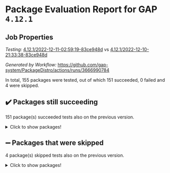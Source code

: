 # Package Evaluation Report for GAP `4.12.1`

## Job Properties

*Testing:* [4.12.1/2022-12-11-02:59:19-83ce948d](https://github.com/gap-system/PackageDistro/blob/data/reports/4.12.1/2022-12-11-02:59:19-83ce948d) vs [4.12.1/2022-12-10-21:33:38-83ce948d](https://github.com/gap-system/PackageDistro/blob/data/reports/4.12.1/2022-12-10-21:33:38-83ce948d)

*Generated by Workflow:* https://github.com/gap-system/PackageDistro/actions/runs/3666990784

In total, 155 packages were tested, out of which 151 succeeded, 0 failed and 4 were skipped.

## :heavy_check_mark: Packages still succeeding

151 package(s) succeeded tests also on the previous version.
<details><summary>Click to show packages!</summary>

- 4ti2interface 2022.09-01 [(success)](https://github.com/gap-system/PackageDistro/actions/runs/3666990784/jobs/6199243716)
- ace 5.6.1 [(success)](https://github.com/gap-system/PackageDistro/actions/runs/3666990784/jobs/6199243788)
- aclib 1.3.2 [(success)](https://github.com/gap-system/PackageDistro/actions/runs/3666990784/jobs/6199243840)
- agt 0.3 [(success)](https://github.com/gap-system/PackageDistro/actions/runs/3666990784/jobs/6199243901)
- alnuth 3.2.1 [(success)](https://github.com/gap-system/PackageDistro/actions/runs/3666990784/jobs/6199243963)
- anupq 3.2.6 [(success)](https://github.com/gap-system/PackageDistro/actions/runs/3666990784/jobs/6199244024)
- atlasrep 2.1.6 [(success)](https://github.com/gap-system/PackageDistro/actions/runs/3666990784/jobs/6199244088)
- autodoc 2022.10.20 [(success)](https://github.com/gap-system/PackageDistro/actions/runs/3666990784/jobs/6199244176)
- automata 1.15 [(success)](https://github.com/gap-system/PackageDistro/actions/runs/3666990784/jobs/6199244241)
- automgrp 1.3.2 [(success)](https://github.com/gap-system/PackageDistro/actions/runs/3666990784/jobs/6199244298)
- autpgrp 1.11 [(success)](https://github.com/gap-system/PackageDistro/actions/runs/3666990784/jobs/6199244348)
- cap 2022.12-06 [(success)](https://github.com/gap-system/PackageDistro/actions/runs/3666990784/jobs/6199244401)
- caratinterface 2.3.4 [(success)](https://github.com/gap-system/PackageDistro/actions/runs/3666990784/jobs/6199244889)
- cddinterface 2022.11.01 [(success)](https://github.com/gap-system/PackageDistro/actions/runs/3666990784/jobs/6199244930)
- circle 1.6.5 [(success)](https://github.com/gap-system/PackageDistro/actions/runs/3666990784/jobs/6199244982)
- classicpres 1.22 [(success)](https://github.com/gap-system/PackageDistro/actions/runs/3666990784/jobs/6199245044)
- cohomolo 1.6.10 [(success)](https://github.com/gap-system/PackageDistro/actions/runs/3666990784/jobs/6199245091)
- congruence 1.2.4 [(success)](https://github.com/gap-system/PackageDistro/actions/runs/3666990784/jobs/6199245146)
- corelg 1.56 [(success)](https://github.com/gap-system/PackageDistro/actions/runs/3666990784/jobs/6199245192)
- crime 1.6 [(success)](https://github.com/gap-system/PackageDistro/actions/runs/3666990784/jobs/6199245237)
- crisp 1.4.5 [(success)](https://github.com/gap-system/PackageDistro/actions/runs/3666990784/jobs/6199245290)
- crypting 0.10.4 [(success)](https://github.com/gap-system/PackageDistro/actions/runs/3666990784/jobs/6199245342)
- cryst 4.1.25 [(success)](https://github.com/gap-system/PackageDistro/actions/runs/3666990784/jobs/6199245396)
- crystcat 1.1.10 [(success)](https://github.com/gap-system/PackageDistro/actions/runs/3666990784/jobs/6199245438)
- ctbllib 1.3.4 [(success)](https://github.com/gap-system/PackageDistro/actions/runs/3666990784/jobs/6199245481)
- cubefree 1.19 [(success)](https://github.com/gap-system/PackageDistro/actions/runs/3666990784/jobs/6199245520)
- curlinterface 2.3.1 [(success)](https://github.com/gap-system/PackageDistro/actions/runs/3666990784/jobs/6199245561)
- cvec 2.7.6 [(success)](https://github.com/gap-system/PackageDistro/actions/runs/3666990784/jobs/6199245609)
- datastructures 0.3.0 [(success)](https://github.com/gap-system/PackageDistro/actions/runs/3666990784/jobs/6199245642)
- deepthought 1.0.6 [(success)](https://github.com/gap-system/PackageDistro/actions/runs/3666990784/jobs/6199245684)
- design 1.7 [(success)](https://github.com/gap-system/PackageDistro/actions/runs/3666990784/jobs/6199245721)
- difsets 2.3.1 [(success)](https://github.com/gap-system/PackageDistro/actions/runs/3666990784/jobs/6199245762)
- digraphs 1.6.1 [(success)](https://github.com/gap-system/PackageDistro/actions/runs/3666990784/jobs/6199245798)
- edim 1.3.6 [(success)](https://github.com/gap-system/PackageDistro/actions/runs/3666990784/jobs/6199245837)
- example 4.3.2 [(success)](https://github.com/gap-system/PackageDistro/actions/runs/3666990784/jobs/6199245883)
- examplesforhomalg 2022.11-01 [(success)](https://github.com/gap-system/PackageDistro/actions/runs/3666990784/jobs/6199245922)
- factint 1.6.3 [(success)](https://github.com/gap-system/PackageDistro/actions/runs/3666990784/jobs/6199245991)
- ferret 1.0.9 [(success)](https://github.com/gap-system/PackageDistro/actions/runs/3666990784/jobs/6199246027)
- fga 1.4.0 [(success)](https://github.com/gap-system/PackageDistro/actions/runs/3666990784/jobs/6199246071)
- fining 1.5.3 [(success)](https://github.com/gap-system/PackageDistro/actions/runs/3666990784/jobs/6199246121)
- float 1.0.3 [(success)](https://github.com/gap-system/PackageDistro/actions/runs/3666990784/jobs/6199246176)
- format 1.4.3 [(success)](https://github.com/gap-system/PackageDistro/actions/runs/3666990784/jobs/6199246220)
- forms 1.2.9 [(success)](https://github.com/gap-system/PackageDistro/actions/runs/3666990784/jobs/6199246252)
- fplsa 1.2.5 [(success)](https://github.com/gap-system/PackageDistro/actions/runs/3666990784/jobs/6199246293)
- fr 2.4.12 [(success)](https://github.com/gap-system/PackageDistro/actions/runs/3666990784/jobs/6199246341)
- francy 1.2.5 [(success)](https://github.com/gap-system/PackageDistro/actions/runs/3666990784/jobs/6199246397)
- fwtree 1.3 [(success)](https://github.com/gap-system/PackageDistro/actions/runs/3666990784/jobs/6199246457)
- gapdoc 1.6.6 [(success)](https://github.com/gap-system/PackageDistro/actions/runs/3666990784/jobs/6199246510)
- gauss 2022.11-01 [(success)](https://github.com/gap-system/PackageDistro/actions/runs/3666990784/jobs/6199246558)
- gaussforhomalg 2022.08-03 [(success)](https://github.com/gap-system/PackageDistro/actions/runs/3666990784/jobs/6199246613)
- gbnp 1.0.5 [(success)](https://github.com/gap-system/PackageDistro/actions/runs/3666990784/jobs/6199246665)
- generalizedmorphismsforcap 2022.11-01 [(success)](https://github.com/gap-system/PackageDistro/actions/runs/3666990784/jobs/6199246715)
- genss 1.6.8 [(success)](https://github.com/gap-system/PackageDistro/actions/runs/3666990784/jobs/6199246751)
- gradedmodules 2022.09-02 [(success)](https://github.com/gap-system/PackageDistro/actions/runs/3666990784/jobs/6199246805)
- gradedringforhomalg 2022.11-01 [(success)](https://github.com/gap-system/PackageDistro/actions/runs/3666990784/jobs/6199246867)
- grape 4.9.0 [(success)](https://github.com/gap-system/PackageDistro/actions/runs/3666990784/jobs/6199246920)
- groupoids 1.71 [(success)](https://github.com/gap-system/PackageDistro/actions/runs/3666990784/jobs/6199246965)
- grpconst 2.6.3 [(success)](https://github.com/gap-system/PackageDistro/actions/runs/3666990784/jobs/6199247031)
- guarana 0.96.3 [(success)](https://github.com/gap-system/PackageDistro/actions/runs/3666990784/jobs/6199247088)
- guava 3.17 [(success)](https://github.com/gap-system/PackageDistro/actions/runs/3666990784/jobs/6199247143)
- hap 1.47 [(success)](https://github.com/gap-system/PackageDistro/actions/runs/3666990784/jobs/6199247200)
- hapcryst 0.1.15 [(success)](https://github.com/gap-system/PackageDistro/actions/runs/3666990784/jobs/6199247263)
- hecke 1.5.3 [(success)](https://github.com/gap-system/PackageDistro/actions/runs/3666990784/jobs/6199247334)
- help 3.5 [(success)](https://github.com/gap-system/PackageDistro/actions/runs/3666990784/jobs/6199247386)
- homalg 2022.11-01 [(success)](https://github.com/gap-system/PackageDistro/actions/runs/3666990784/jobs/6199247465)
- homalgtocas 2022.11-02 [(success)](https://github.com/gap-system/PackageDistro/actions/runs/3666990784/jobs/6199247529)
- idrel 2.44 [(success)](https://github.com/gap-system/PackageDistro/actions/runs/3666990784/jobs/6199247588)
- images 1.3.1 [(success)](https://github.com/gap-system/PackageDistro/actions/runs/3666990784/jobs/6199247652)
- intpic 0.3.0 [(success)](https://github.com/gap-system/PackageDistro/actions/runs/3666990784/jobs/6199247721)
- io 4.8.0 [(success)](https://github.com/gap-system/PackageDistro/actions/runs/3666990784/jobs/6199247813)
- io_forhomalg 2022.11-01 [(success)](https://github.com/gap-system/PackageDistro/actions/runs/3666990784/jobs/6199247880)
- irredsol 1.4.4 [(success)](https://github.com/gap-system/PackageDistro/actions/runs/3666990784/jobs/6199247956)
- json 2.1.1 [(success)](https://github.com/gap-system/PackageDistro/actions/runs/3666990784/jobs/6199248059)
- jupyterkernel 1.4.1 [(success)](https://github.com/gap-system/PackageDistro/actions/runs/3666990784/jobs/6199248130)
- jupyterviz 1.5.6 [(success)](https://github.com/gap-system/PackageDistro/actions/runs/3666990784/jobs/6199248215)
- kan 1.34 [(success)](https://github.com/gap-system/PackageDistro/actions/runs/3666990784/jobs/6199248284)
- kbmag 1.5.10 [(success)](https://github.com/gap-system/PackageDistro/actions/runs/3666990784/jobs/6199248368)
- laguna 3.9.5 [(success)](https://github.com/gap-system/PackageDistro/actions/runs/3666990784/jobs/6199248457)
- liealgdb 2.2.1 [(success)](https://github.com/gap-system/PackageDistro/actions/runs/3666990784/jobs/6199248529)
- liepring 2.8 [(success)](https://github.com/gap-system/PackageDistro/actions/runs/3666990784/jobs/6199248610)
- liering 2.4.2 [(success)](https://github.com/gap-system/PackageDistro/actions/runs/3666990784/jobs/6199248683)
- linearalgebraforcap 2022.12-02 [(success)](https://github.com/gap-system/PackageDistro/actions/runs/3666990784/jobs/6199248749)
- localizeringforhomalg 2022.11-01 [(success)](https://github.com/gap-system/PackageDistro/actions/runs/3666990784/jobs/6199248818)
- loops 3.4.3 [(success)](https://github.com/gap-system/PackageDistro/actions/runs/3666990784/jobs/6199248885)
- lpres 1.0.3 [(success)](https://github.com/gap-system/PackageDistro/actions/runs/3666990784/jobs/6199248949)
- majoranaalgebras 1.5.1 [(success)](https://github.com/gap-system/PackageDistro/actions/runs/3666990784/jobs/6199249007)
- mapclass 1.4.6 [(success)](https://github.com/gap-system/PackageDistro/actions/runs/3666990784/jobs/6199249074)
- matgrp 0.70 [(success)](https://github.com/gap-system/PackageDistro/actions/runs/3666990784/jobs/6199249171)
- matricesforhomalg 2022.12-01 [(success)](https://github.com/gap-system/PackageDistro/actions/runs/3666990784/jobs/6199249227)
- modisom 2.5.3 [(success)](https://github.com/gap-system/PackageDistro/actions/runs/3666990784/jobs/6199249283)
- modulepresentationsforcap 2022.11-02 [(success)](https://github.com/gap-system/PackageDistro/actions/runs/3666990784/jobs/6199249348)
- modules 2022.11-01 [(success)](https://github.com/gap-system/PackageDistro/actions/runs/3666990784/jobs/6199249420)
- monoidalcategories 2022.11-05 [(success)](https://github.com/gap-system/PackageDistro/actions/runs/3666990784/jobs/6199249489)
- nconvex 2022.09-01 [(success)](https://github.com/gap-system/PackageDistro/actions/runs/3666990784/jobs/6199249557)
- nilmat 1.4.2 [(success)](https://github.com/gap-system/PackageDistro/actions/runs/3666990784/jobs/6199249616)
- nock 1.5 [(success)](https://github.com/gap-system/PackageDistro/actions/runs/3666990784/jobs/6199249675)
- normalizinterface 1.3.5 [(success)](https://github.com/gap-system/PackageDistro/actions/runs/3666990784/jobs/6199249715)
- nq 2.5.9 [(success)](https://github.com/gap-system/PackageDistro/actions/runs/3666990784/jobs/6199249764)
- numericalsgps 1.3.1 [(success)](https://github.com/gap-system/PackageDistro/actions/runs/3666990784/jobs/6199249809)
- openmath 11.5.2 [(success)](https://github.com/gap-system/PackageDistro/actions/runs/3666990784/jobs/6199249887)
- orb 4.9.0 [(success)](https://github.com/gap-system/PackageDistro/actions/runs/3666990784/jobs/6199249924)
- packagemanager 1.3.2 [(success)](https://github.com/gap-system/PackageDistro/actions/runs/3666990784/jobs/6199249963)
- patternclass 2.4.3 [(success)](https://github.com/gap-system/PackageDistro/actions/runs/3666990784/jobs/6199250013)
- permut 2.0.4 [(success)](https://github.com/gap-system/PackageDistro/actions/runs/3666990784/jobs/6199250072)
- polenta 1.3.10 [(success)](https://github.com/gap-system/PackageDistro/actions/runs/3666990784/jobs/6199250129)
- polymaking 0.8.6 [(success)](https://github.com/gap-system/PackageDistro/actions/runs/3666990784/jobs/6199250175)
- primgrp 3.4.3 [(success)](https://github.com/gap-system/PackageDistro/actions/runs/3666990784/jobs/6199250211)
- profiling 2.5.1 [(success)](https://github.com/gap-system/PackageDistro/actions/runs/3666990784/jobs/6199250257)
- qpa 1.34 [(success)](https://github.com/gap-system/PackageDistro/actions/runs/3666990784/jobs/6199250297)
- quagroup 1.8.3 [(success)](https://github.com/gap-system/PackageDistro/actions/runs/3666990784/jobs/6199250339)
- radiroot 2.9 [(success)](https://github.com/gap-system/PackageDistro/actions/runs/3666990784/jobs/6199250374)
- rcwa 4.7.1 [(success)](https://github.com/gap-system/PackageDistro/actions/runs/3666990784/jobs/6199250415)
- rds 1.8 [(success)](https://github.com/gap-system/PackageDistro/actions/runs/3666990784/jobs/6199250453)
- recog 1.4.2 [(success)](https://github.com/gap-system/PackageDistro/actions/runs/3666990784/jobs/6199250487)
- repndecomp 1.2.1 [(success)](https://github.com/gap-system/PackageDistro/actions/runs/3666990784/jobs/6199250527)
- repsn 3.1.0 [(success)](https://github.com/gap-system/PackageDistro/actions/runs/3666990784/jobs/6199250560)
- resclasses 4.7.3 [(success)](https://github.com/gap-system/PackageDistro/actions/runs/3666990784/jobs/6199250586)
- ringsforhomalg 2022.11-01 [(success)](https://github.com/gap-system/PackageDistro/actions/runs/3666990784/jobs/6199250621)
- sco 2022.09-01 [(success)](https://github.com/gap-system/PackageDistro/actions/runs/3666990784/jobs/6199250653)
- scscp 2.4.0 [(success)](https://github.com/gap-system/PackageDistro/actions/runs/3666990784/jobs/6199250682)
- semigroups 5.2.0 [(success)](https://github.com/gap-system/PackageDistro/actions/runs/3666990784/jobs/6199250707)
- sglppow 2.3 [(success)](https://github.com/gap-system/PackageDistro/actions/runs/3666990784/jobs/6199250729)
- sgpviz 0.999.5 [(success)](https://github.com/gap-system/PackageDistro/actions/runs/3666990784/jobs/6199250757)
- simpcomp 2.1.14 [(success)](https://github.com/gap-system/PackageDistro/actions/runs/3666990784/jobs/6199250793)
- singular 2022.09.23 [(success)](https://github.com/gap-system/PackageDistro/actions/runs/3666990784/jobs/6199250830)
- sl2reps 1.1 [(success)](https://github.com/gap-system/PackageDistro/actions/runs/3666990784/jobs/6199250862)
- sla 1.5.3 [(success)](https://github.com/gap-system/PackageDistro/actions/runs/3666990784/jobs/6199250903)
- smallgrp 1.5.1 [(success)](https://github.com/gap-system/PackageDistro/actions/runs/3666990784/jobs/6199250940)
- smallsemi 0.6.13 [(success)](https://github.com/gap-system/PackageDistro/actions/runs/3666990784/jobs/6199250975)
- sonata 2.9.6 [(success)](https://github.com/gap-system/PackageDistro/actions/runs/3666990784/jobs/6199251004)
- sophus 1.27 [(success)](https://github.com/gap-system/PackageDistro/actions/runs/3666990784/jobs/6199251044)
- spinsym 1.5.2 [(success)](https://github.com/gap-system/PackageDistro/actions/runs/3666990784/jobs/6199251082)
- standardff 0.9.4 [(success)](https://github.com/gap-system/PackageDistro/actions/runs/3666990784/jobs/6199251116)
- symbcompcc 1.3.2 [(success)](https://github.com/gap-system/PackageDistro/actions/runs/3666990784/jobs/6199251159)
- thelma 1.3 [(success)](https://github.com/gap-system/PackageDistro/actions/runs/3666990784/jobs/6199251190)
- tomlib 1.2.9 [(success)](https://github.com/gap-system/PackageDistro/actions/runs/3666990784/jobs/6199251224)
- toolsforhomalg 2022.12-01 [(success)](https://github.com/gap-system/PackageDistro/actions/runs/3666990784/jobs/6199251268)
- toric 1.9.5 [(success)](https://github.com/gap-system/PackageDistro/actions/runs/3666990784/jobs/6199251316)
- toricvarieties 2022.07.13 [(success)](https://github.com/gap-system/PackageDistro/actions/runs/3666990784/jobs/6199251357)
- transgrp 3.6.3 [(success)](https://github.com/gap-system/PackageDistro/actions/runs/3666990784/jobs/6199251402)
- ugaly 4.0.3 [(success)](https://github.com/gap-system/PackageDistro/actions/runs/3666990784/jobs/6199251447)
- unipot 1.5 [(success)](https://github.com/gap-system/PackageDistro/actions/runs/3666990784/jobs/6199251495)
- unitlib 4.1.0 [(success)](https://github.com/gap-system/PackageDistro/actions/runs/3666990784/jobs/6199251537)
- utils 0.81 [(success)](https://github.com/gap-system/PackageDistro/actions/runs/3666990784/jobs/6199251592)
- uuid 0.7 [(success)](https://github.com/gap-system/PackageDistro/actions/runs/3666990784/jobs/6199251651)
- walrus 0.9991 [(success)](https://github.com/gap-system/PackageDistro/actions/runs/3666990784/jobs/6199251712)
- wedderga 4.10.2 [(success)](https://github.com/gap-system/PackageDistro/actions/runs/3666990784/jobs/6199251763)
- xmod 2.88 [(success)](https://github.com/gap-system/PackageDistro/actions/runs/3666990784/jobs/6199251834)
- xmodalg 1.23 [(success)](https://github.com/gap-system/PackageDistro/actions/runs/3666990784/jobs/6199251868)
- yangbaxter 0.10.1 [(success)](https://github.com/gap-system/PackageDistro/actions/runs/3666990784/jobs/6199251922)
- zeromqinterface 0.14 [(success)](https://github.com/gap-system/PackageDistro/actions/runs/3666990784/jobs/6199251960)
</details>

## :heavy_minus_sign: Packages that were skipped

4 package(s) skipped tests also on the previous version.
<details><summary>Click to show packages!</summary>

- browse 1.8.19 [(skipped)](https://github.com/gap-system/PackageDistro/actions/runs/3666990784/jobs/6199146018)
- itc 1.5.1 [(skipped)](https://github.com/gap-system/PackageDistro/actions/runs/3666990784/jobs/6199146018)
- polycyclic 2.16 [(skipped)](https://github.com/gap-system/PackageDistro/actions/runs/3666990784/jobs/6199146018)
- xgap 4.31 [(skipped)](https://github.com/gap-system/PackageDistro/actions/runs/3666990784/jobs/6199146018)
</details>

